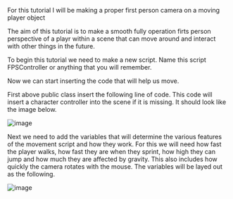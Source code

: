 For this tutorial I will be making a proper first person camera on a moving player object 

The aim of this tutorial is to make a smooth fully operation firts person perspective of a playr within a scene that can move around and interact with other things in the future.

To begin this tutorial we need to make a new script. Name this script FPSController or anything that you will remember.

Now we can start inserting the code that will help us move. 

First above public class insert the following line of code. This code will insert a character controller into the scene if it is missing. It should look like the image below.

![image](https://github.com/user-attachments/assets/b9ce12ae-3799-43ab-a25f-7736a7758ce7)

Next we need to add the variables that will determine the various features of the movement script and how they work. For this we will need how fast the player walks, how fast they are when they sprint, how high they can jump and how much they are affected by gravity.
This also includes how quickly the camera rotates with the mouse. The variables will be layed out as the following. 

![image](https://github.com/user-attachments/assets/3b45bcdf-f798-450e-be69-8009be21fdd1)

